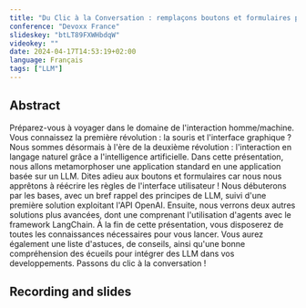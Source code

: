 ```yaml
---
title: "Du Clic à la Conversation : remplaçons boutons et formulaires par un LLM !"
conference: "Devoxx France"
slideskey: "btLT89FXWHbdqW"
videokey: ""
date: 2024-04-17T14:53:19+02:00
language: Français
tags: ["LLM"]
---
```


## Abstract

Préparez-vous à voyager dans le domaine de l'interaction homme/machine. Vous connaissez la première révolution : la souris et l'interface graphique ? Nous sommes désormais à l'ère de la deuxième révolution : l'interaction en langage naturel grâce a l'intelligence artificielle.
Dans cette présentation, nous allons metamorphoser une application standard en une application basée sur un LLM. Dites adieu aux boutons et formulaires car nous nous apprêtons à réécrire les règles de l'interface utilisateur !
Nous débuterons par les bases, avec un bref rappel des principes de LLM, suivi d'une première solution exploitant l'API OpenAI. Ensuite, nous verrons deux autres solutions plus avancées, dont une comprenant l'utilisation d'agents avec le framework LangChain.
À la fin de cette présentation, vous disposerez de toutes les connaissances nécessaires pour vous lancer. Vous aurez également une liste d'astuces, de conseils, ainsi qu'une bonne compréhension des écueils pour intégrer des LLM dans vos developpements. Passons du clic à la conversation !

## Recording and slides

